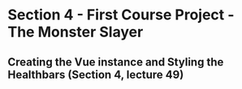 # Section 4 - First Course Project - The Monster Slayer

## Creating the Vue instance and Styling the Healthbars (Section 4, lecture 49)
